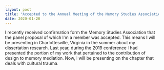 ```yaml
---
layout: post
title: "Accepted to the Annual Meeting of the Memory Studies Association!"
date: 2020-01-20
---
```


I recently received confirmation form the Memory Studies Association that the panel proposal of which I'm a member was accepted. This means I will be presenting in Charlottesville, Virginia in the summer about my dissertation research. Last year, during the 2019 conference I had presented the portion of my work that pertained to the contribution of design to memory mediation. Now, I will be presenting on the chapter that deals with cultural trauma.
